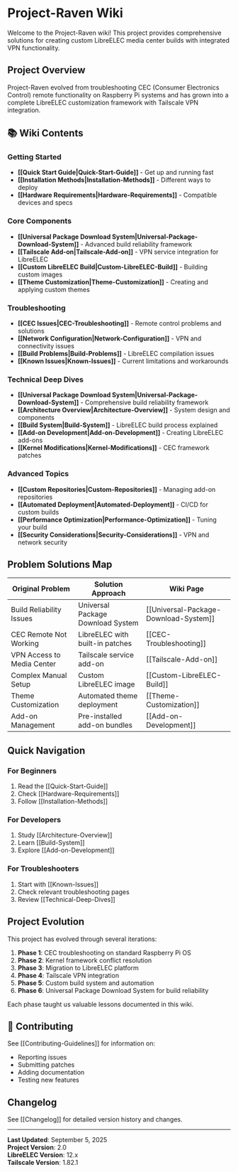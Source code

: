 # Project-Raven Wiki

Welcome to the Project-Raven wiki! This project provides comprehensive solutions for creating custom LibreELEC media center builds with integrated VPN functionality.

## Project Overview

Project-Raven evolved from troubleshooting CEC (Consumer Electronics Control) remote functionality on Raspberry Pi systems and has grown into a complete LibreELEC customization framework with Tailscale VPN integration.

## 📚 Wiki Contents

### Getting Started
- **[[Quick Start Guide|Quick-Start-Guide]]** - Get up and running fast
- **[[Installation Methods|Installation-Methods]]** - Different ways to deploy
- **[[Hardware Requirements|Hardware-Requirements]]** - Compatible devices and specs

### Core Components
- **[[Universal Package Download System|Universal-Package-Download-System]]** - Advanced build reliability framework
- **[[Tailscale Add-on|Tailscale-Add-on]]** - VPN service integration for LibreELEC
- **[[Custom LibreELEC Build|Custom-LibreELEC-Build]]** - Building custom images
- **[[Theme Customization|Theme-Customization]]** - Creating and applying custom themes

### Troubleshooting
- **[[CEC Issues|CEC-Troubleshooting]]** - Remote control problems and solutions
- **[[Network Configuration|Network-Configuration]]** - VPN and connectivity issues
- **[[Build Problems|Build-Problems]]** - LibreELEC compilation issues
- **[[Known Issues|Known-Issues]]** - Current limitations and workarounds

### Technical Deep Dives
- **[[Universal Package Download System|Universal-Package-Download-System]]** - Comprehensive build reliability framework
- **[[Architecture Overview|Architecture-Overview]]** - System design and components
- **[[Build System|Build-System]]** - LibreELEC build process explained
- **[[Add-on Development|Add-on-Development]]** - Creating LibreELEC add-ons
- **[[Kernel Modifications|Kernel-Modifications]]** - CEC framework patches

### Advanced Topics
- **[[Custom Repositories|Custom-Repositories]]** - Managing add-on repositories
- **[[Automated Deployment|Automated-Deployment]]** - CI/CD for custom builds
- **[[Performance Optimization|Performance-Optimization]]** - Tuning your build
- **[[Security Considerations|Security-Considerations]]** - VPN and network security

## Problem Solutions Map

| Original Problem | Solution Approach | Wiki Page |
|------------------|-------------------|-----------|
| Build Reliability Issues | Universal Package Download System | [[Universal-Package-Download-System]] |
| CEC Remote Not Working | LibreELEC with built-in patches | [[CEC-Troubleshooting]] |
| VPN Access to Media Center | Tailscale service add-on | [[Tailscale-Add-on]] |
| Complex Manual Setup | Custom LibreELEC image | [[Custom-LibreELEC-Build]] |
| Theme Customization | Automated theme deployment | [[Theme-Customization]] |
| Add-on Management | Pre-installed add-on bundles | [[Add-on-Development]] |

## Quick Navigation

### For Beginners
1. Read the [[Quick-Start-Guide]]
2. Check [[Hardware-Requirements]]
3. Follow [[Installation-Methods]]

### For Developers
1. Study [[Architecture-Overview]]
2. Learn [[Build-System]]
3. Explore [[Add-on-Development]]

### For Troubleshooters
1. Start with [[Known-Issues]]
2. Check relevant troubleshooting pages
3. Review [[Technical-Deep-Dives]]

## Project Evolution

This project has evolved through several iterations:

1. **Phase 1**: CEC troubleshooting on standard Raspberry Pi OS
2. **Phase 2**: Kernel framework conflict resolution
3. **Phase 3**: Migration to LibreELEC platform
4. **Phase 4**: Tailscale VPN integration
5. **Phase 5**: Custom build system and automation
6. **Phase 6**: Universal Package Download System for build reliability

Each phase taught us valuable lessons documented in this wiki.

## 🤝 Contributing

See [[Contributing-Guidelines]] for information on:
- Reporting issues
- Submitting patches
- Adding documentation
- Testing new features

## Changelog

See [[Changelog]] for detailed version history and changes.

---

**Last Updated**: September 5, 2025  
**Project Version**: 2.0  
**LibreELEC Version**: 12.x  
**Tailscale Version**: 1.82.1
